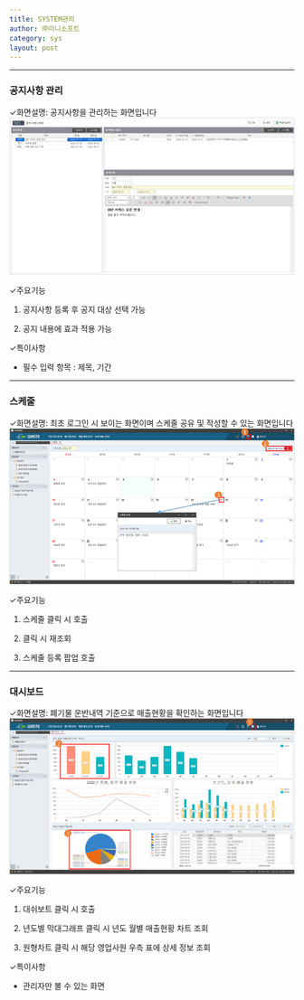```yaml
---
title: SYSTEM관리
author: ㈜미니소프트
category: sys
layout: post
---
```


***

### 공지사항 관리
✓화면설명: 공지사항을 관리하는 화면입니다  
![](/images/sys/board_management.png)

✓주요기능  
1) 공지사항 등록 후 공지 대상 선택 가능  

2) 공지 내용에 효과 적용 가능  

✓특이사항
- 필수 입력 항목 : 제목, 기간

***

### 스케줄
✓화면설명: 최초 로그인 시 보이는 화면이며 스케줄 공유 및 작성할 수 있는 화면입니다  
![](/images/sys/schedule.png)

✓주요기능  
1) 스케줄 클릭 시 호출  

2) 클릭 시 재조회  

3) 스케줄 등록 팝업 호출  

***

### 대시보드
✓화면설명: 폐기물 운반내역 기준으로 매출현황을 확인하는 화면입니다  
![](/images/sys/dash_board.png)

✓주요기능  
1) 대쉬보트 클릭 시 호출  

2) 년도별 막대그래프 클릭 시 년도 월별 매출현황 차트 조회  

3) 원형차트 클릭 시 해당 영업사원 우측 표에 상세 정보 조회  

✓특이사항
- 관리자만 볼 수 있는 화면